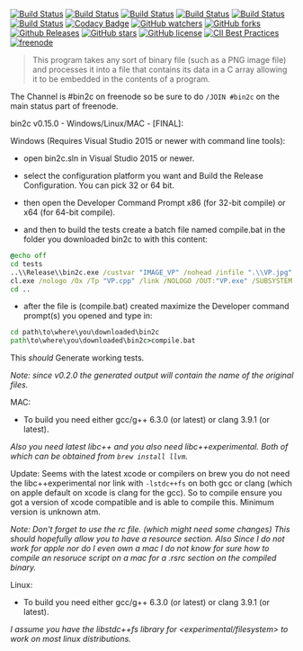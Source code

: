 [![Build Status](https://github.com/AraHaan/bin2c/workflows/C/C++%20CI%20(Windows%20x86)/badge.svg)](https://github.com/AraHaan/bin2c/actions)
[![Build Status](https://github.com/AraHaan/bin2c/workflows/C/C++%20CI%20(Windows%20x64)/badge.svg)](https://github.com/AraHaan/bin2c/actions)
[![Build Status](https://github.com/AraHaan/bin2c/workflows/C/C++%20CI%20(Ubuntu%20GCC)/badge.svg)](https://github.com/AraHaan/bin2c/actions)
[![Build Status](https://github.com/AraHaan/bin2c/workflows/C/C++%20CI%20(Ubuntu%20clang)/badge.svg)](https://github.com/AraHaan/bin2c/actions)
[![Build Status](https://github.com/AraHaan/bin2c/workflows/C/C++%20CI%20(Mac%20OSX%20GCC)/badge.svg)](https://github.com/AraHaan/bin2c/actions)
[![Build Status](https://github.com/AraHaan/bin2c/workflows/C/C++%20CI%20(Mac%20OSX%20clang)/badge.svg)](https://github.com/AraHaan/bin2c/actions)
[![Codacy Badge](https://api.codacy.com/project/badge/Grade/3aab1e403474490aaacaa1a2883ccf8a)](https://www.codacy.com/app/AraHaan/bin2c?utm_source=github.com&amp;utm_medium=referral&amp;utm_content=AraHaan/bin2c&amp;utm_campaign=Badge_Grade)
[![GitHub watchers](https://img.shields.io/github/watchers/arahaan/bin2c.svg)](https://github.com/AraHaan/bin2c/watchers)
[![GitHub forks](https://img.shields.io/github/forks/arahaan/bin2c.svg)](https://github.com/arahaan/bin2c/network)
[![Github Releases](https://img.shields.io/github/release/arahaan/bin2c.svg)](https://github.com/arahaan/bin2c/releases)
[![GitHub stars](https://img.shields.io/github/stars/arahaan/bin2c.svg)](https://github.com/arahaan/bin2c/stargazers)
[![GitHub license](https://img.shields.io/badge/license-MIT-orange.svg)](https://raw.githubusercontent.com/weiboad/adbase/master/LICENSE)
[![CII Best Practices](https://bestpractices.coreinfrastructure.org/projects/778/badge)](https://bestpractices.coreinfrastructure.org/projects/778)
[![freenode](https://img.shields.io/badge/chat-on%20freenode-brightgreen.svg)](https://webchat.freenode.net/)

> This program takes any sort of binary file (such as a PNG image file) and processes it into a file that contains its data in a C array allowing it to be embedded in the contents of a program.

The Channel is #bin2c on freenode so be sure to do ``/JOIN #bin2c`` on the main status part of freenode.

bin2c v0.15.0 - Windows/Linux/MAC - [FINAL]:

Windows (Requires Visual Studio 2015 or newer with command line tools):

- open bin2c.sln in Visual Studio 2015 or newer.

- select the configuration platform you want and Build the Release Configuration. You can pick 32 or 64 bit.

- then open the Developer Command Prompt x86 (for 32-bit compile) or x64 (for 64-bit compile).

- and then to build the tests create a batch file named compile.bat in the folder you downloaded bin2c to with this content:
```cmd
@echo off
cd tests
..\\Release\\bin2c.exe /custvar "IMAGE_VP" /nohead /infile ".\\VP.jpg" /outfile ".\\VP.hpp"
cl.exe /nologo /Ox /Tp "VP.cpp" /link /NOLOGO /OUT:"VP.exe" /SUBSYSTEM:CONSOLE /FIXED
cd ..
```

- after the file is (compile.bat) created maximize the Developer command prompt(s) you opened and type in:
```cmd
cd path\to\where\you\downloaded\bin2c
path\to\where\you\downloaded\bin2c>compile.bat
```

This *should* Generate working tests.

*Note: since v0.2.0 the generated output will contain the name of the original files.*

MAC:

- To build you need either gcc/g++ 6.3.0 (or latest) or clang 3.9.1 (or latest).

*Also you need latest libc++ and you also need libc++experimental. Both of which can be obtained from ``brew install llvm``.*

Update: Seems with the latest xcode or compilers on brew you do not need the libc++experimental nor link with ``-lstdc++fs`` on both gcc or clang (which on apple default on xcode is clang for the gcc). So to compile ensure you got a version of xcode compatible and is able to compile this. Minimum version is unknown atm.

*Note: Don't forget to use the rc file. (which might need some changes) This should hopefully allow you to have a resource section.*
*Also Since I do not work for apple nor do I even own a mac I do not know for sure how to compile an resoruce script on a mac for a .rsrc section on the compiled binary.*

Linux:

- To build you need either gcc/g++ 6.3.0 (or latest) or clang 3.9.1 (or latest).

*I assume you have the libstdc++fs library for <experimental/filesystem> to work on most linux distributions.*
